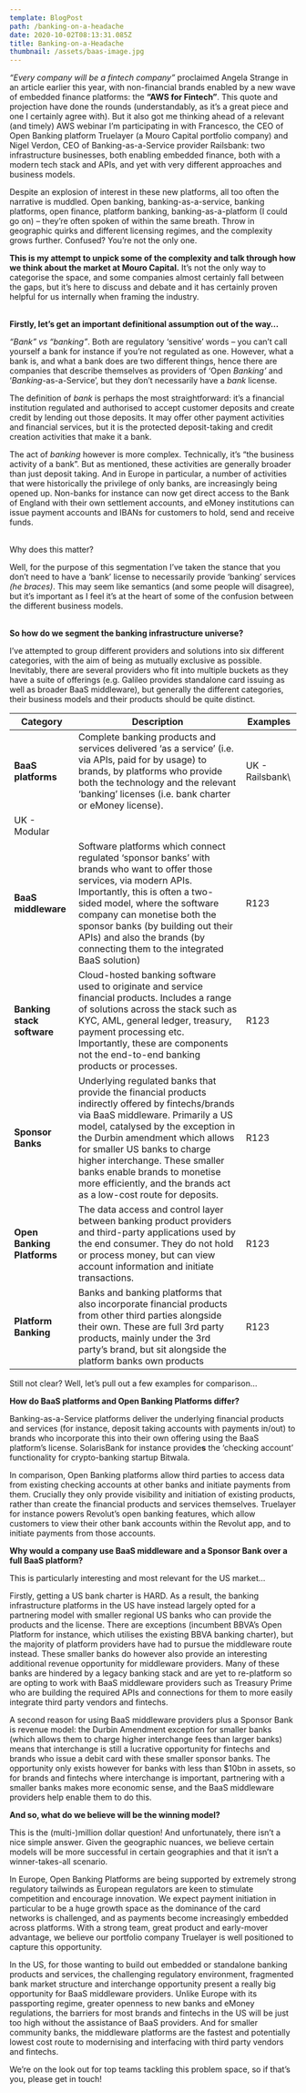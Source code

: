 ```yaml
---
template: BlogPost
path: /banking-on-a-headache
date: 2020-10-02T08:13:31.085Z
title: Banking-on-a-Headache
thumbnail: /assets/baas-image.jpg
---
```

*“Every company will be a fintech company”* proclaimed Angela Strange in an article earlier this year, with non-financial brands enabled by a new wave of embedded finance platforms: the **“AWS for Fintech”**. This quote and projection have done the rounds (understandably, as it’s a great piece and one I certainly agree with). But it also got me thinking ahead of a relevant (and timely) AWS webinar I’m participating in with Francesco, the CEO of Open Banking platform Truelayer (a Mouro Capital portfolio company) and Nigel Verdon, CEO of Banking-as-a-Service provider Railsbank: two infrastructure businesses, both enabling embedded finance, both with a modern tech stack and APIs, and yet with very different approaches and business models.

Despite an explosion of interest in these new platforms, all too often the narrative is muddled. Open banking, banking-as-a-service, banking platforms, open finance, platform banking, banking-as-a-platform (I could go on) – they’re often spoken of within the same breath. Throw in geographic quirks and different licensing regimes, and the complexity grows further. Confused? You’re not the only one.

**This is my attempt to unpick some of the complexity and talk through how we think about the market at Mouro Capital.** It’s not the only way to categorise the space, and some companies almost certainly fall between the gaps, but it’s here to discuss and debate and it has certainly proven helpful for us internally when framing the industry.

\
**Firstly, let’s get an important definitional assumption out of the way…**

*“Bank” vs “banking”*. Both are regulatory ‘sensitive’ words – you can’t call yourself a bank for instance if you’re not regulated as one. However, what a bank is, and what a bank does are two different things, hence there are companies that describe themselves as providers of ‘Open *Banking’* and ‘*Banking*-as-a-Service’, but they don’t necessarily have a *bank* license.

The definition of *bank* is perhaps the most straightforward: it’s a financial institution regulated and authorised to accept customer deposits and create credit by lending out those deposits. It may offer other payment activities and financial services, but it is the protected deposit-taking and credit creation activities that make it a bank.

The act of *banking* however is more complex. Technically, it’s “the business activity of a bank”. But as mentioned, these activities are generally broader than just deposit taking. And in Europe in particular, a number of activities that were historically the privilege of only banks, are increasingly being opened up. Non-banks for instance can now get direct access to the Bank of England with their own settlement accounts, and eMoney institutions can issue payment accounts and IBANs for customers to hold, send and receive funds.

\
Why does this matter?

Well, for the purpose of this segmentation I’ve taken the stance that you don’t need to have a ‘bank’ license to necessarily provide ‘banking’ services *(he braces)*. This may seem like semantics (and some people will disagree), but it’s important as I feel it’s at the heart of some of the confusion between the different business models.

\
**So how do we segment the banking infrastructure universe?**

I’ve attempted to group different providers and solutions into six different categories, with the aim of being as mutually exclusive as possible. Inevitably, there are several providers who fit into multiple buckets as they have a suite of offerings (e.g. Galileo provides standalone card issuing as well as broader BaaS middleware), but generally the different categories, their business models and their products should be quite distinct.

| **Category**               | **Description**                                                                                                                                                                                                                                                                                                                                                                           | **Examples**                 |
| -------------------------- | ----------------------------------------------------------------------------------------------------------------------------------------------------------------------------------------------------------------------------------------------------------------------------------------------------------------------------------------------------------------------------------------- | ---------------------------- |
| **BaaS platforms**         | Complete banking products and services delivered ‘as a service’ (i.e. via APIs, paid for by usage) to brands, by platforms who provide both the technology and the relevant ‘banking’ licenses (i.e. bank charter or eMoney license).                                                                                                                                                     | UK - Railsbank\
UK - Modular |
| **BaaS middleware**        | Software platforms which connect regulated ‘sponsor banks’ with brands who want to offer those services, via modern APIs. Importantly, this is often a two-sided model, where the software company can monetise both the sponsor banks (by building out their APIs) and also the brands (by connecting them to the integrated BaaS solution)                                              | R123                         |
| **Banking stack software** | Cloud-hosted banking software used to originate and service financial products.  Includes a range of solutions across the stack such as KYC, AML, general ledger, treasury, payment processing etc.  Importantly, these are components not the end-to-end banking products or processes.                                                                                                  | R123                         |
| **Sponsor Banks**          | Underlying regulated banks that provide the financial products indirectly offered by fintechs/brands via BaaS middleware.  Primarily a US model, catalysed by the exception in the Durbin amendment which allows for smaller US banks to charge higher interchange.  These smaller banks enable brands to monetise more efficiently, and the brands act as a low-cost route for deposits. | R123                         |
| **Open Banking Platforms** | The data access and control layer between banking product providers and third-party applications used by the end consumer.  They do not hold or process money, but can view account information and initiate transactions.                                                                                                                                                                | R123                         |
| **Platform Banking**       | Banks and banking platforms that also incorporate financial products from other third parties alongside their own.  These are full 3rd party products, mainly under the 3rd party’s brand, but sit alongside the platform banks own products                                                                                                                                              | R123                         |

Still not clear? Well, let’s pull out a few examples for comparison…

**How do BaaS platforms and Open Banking Platforms differ?**

Banking-as-a-Service platforms deliver the underlying financial products and services (for instance, deposit taking accounts with payments in/out) to brands who incorporate this into their own offering using the BaaS platform’s license. SolarisBank for instance provide**s** the ‘checking account’ functionality for crypto-banking startup Bitwala.

In comparison, Open Banking platforms allow third parties to access data from existing checking accounts at other banks and initiate payments from them. Crucially they only provide visibility and initiation of existing products, rather than create the financial products and services themselves. Truelayer for instance powers Revolut’s open banking features, which allow customers to view their other bank accounts within the Revolut app, and to initiate payments from those accounts.

**Why would a company use BaaS middleware and a Sponsor Bank over a full BaaS platform?**

This is particularly interesting and most relevant for the US market…

Firstly, getting a US bank charter is HARD. As a result, the banking infrastructure platforms in the US have instead largely opted for a partnering model with smaller regional US banks who can provide the products and the license. There are exceptions (incumbent BBVA’s Open Platform for instance, which utilises the existing BBVA banking charter), but the majority of platform providers have had to pursue the middleware route instead. These smaller banks do however also provide an interesting additional revenue opportunity for middleware providers. Many of these banks are hindered by a legacy banking stack and are yet to re-platform so are opting to work with BaaS middleware providers such as Treasury Prime who are building the required APIs and connections for them to more easily integrate third party vendors and fintechs.

A second reason for using BaaS middleware providers plus a Sponsor Bank is revenue model: the Durbin Amendment exception for smaller banks (which allows them to charge higher interchange fees than larger banks) means that interchange is still a lucrative opportunity for fintechs and brands who issue a debit card with these smaller sponsor banks. The opportunity only exists however for banks with less than $10bn in assets, so for brands and fintechs where interchange is important, partnering with a smaller banks makes more economic sense, and the BaaS middleware providers help enable them to do this.

**And so, what do we believe will be the winning model?**

This is the (multi-)million dollar question! And unfortunately, there isn’t a nice simple answer. Given the geographic nuances, we believe certain models will be more successful in certain geographies and that it isn’t a winner-takes-all scenario.

In Europe, Open Banking Platforms are being supported by extremely strong regulatory tailwinds as European regulators are keen to stimulate competition and encourage innovation. We expect payment initiation in particular to be a huge growth space as the dominance of the card networks is challenged, and as payments become increasingly embedded across platforms. With a strong team, great product and early-mover advantage, we believe our portfolio company Truelayer is well positioned to capture this opportunity.

In the US, for those wanting to build out embedded or standalone banking products and services, the challenging regulatory environment, fragmented bank market structure and interchange opportunity present a really big opportunity for BaaS middleware providers. Unlike Europe with its passporting regime, greater openness to new banks and eMoney regulations, the barriers for most brands and fintechs in the US will be just too high without the assistance of BaaS providers. And for smaller community banks, the middleware platforms are the fastest and potentially lowest cost route to modernising and interfacing with third party vendors and fintechs.

We’re on the look out for top teams tackling this problem space, so if that’s you, please get in touch!